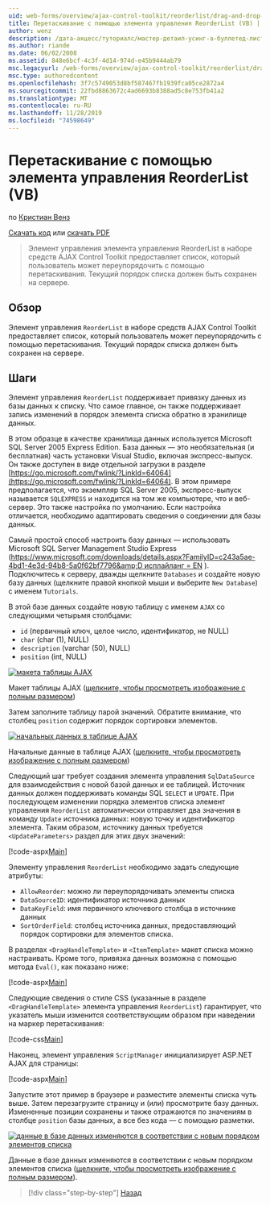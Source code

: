 ```yaml
---
uid: web-forms/overview/ajax-control-toolkit/reorderlist/drag-and-drop-via-reorderlist-vb
title: Перетаскивание с помощью элемента управления ReorderList (VB) | Документация Майкрософт
author: wenz
description: /дата-акцесс/туториалс/мастер-детаил-усинг-а-буллетед-лист-оф-мастер-рекордс-вис-а-детаилс-даталист-вб
ms.author: riande
ms.date: 06/02/2008
ms.assetid: 848e6bcf-4c3f-4d14-974d-e45b9444ab79
msc.legacyurl: /web-forms/overview/ajax-control-toolkit/reorderlist/drag-and-drop-via-reorderlist-vb
msc.type: authoredcontent
ms.openlocfilehash: 3f7c5749053d8bf587467fb1939fca05ce2872a4
ms.sourcegitcommit: 22fbd8863672c4ad6693b8388ad5c8e753fb41a2
ms.translationtype: MT
ms.contentlocale: ru-RU
ms.lasthandoff: 11/28/2019
ms.locfileid: "74598649"
---
```

# <a name="drag-and-drop-via-reorderlist-vb"></a>Перетаскивание с помощью элемента управления ReorderList (VB)

по [Кристиан Венз](https://github.com/wenz)

[Скачать код](https://download.microsoft.com/download/9/3/f/93f8daea-bebd-4821-833b-95205389c7d0/ReorderList5.vb.zip) или [скачать PDF](https://download.microsoft.com/download/2/d/c/2dc10e34-6983-41d4-9c08-f78f5387d32b/reorderlist5VB.pdf)

> Элемент управления элемента управления ReorderList в наборе средств AJAX Control Toolkit предоставляет список, который пользователь может переупорядочить с помощью перетаскивания. Текущий порядок списка должен быть сохранен на сервере.

## <a name="overview"></a>Обзор

Элемент управления `ReorderList` в наборе средств AJAX Control Toolkit предоставляет список, который пользователь может переупорядочить с помощью перетаскивания. Текущий порядок списка должен быть сохранен на сервере.

## <a name="steps"></a>Шаги

Элемент управления `ReorderList` поддерживает привязку данных из базы данных к списку. Что самое главное, он также поддерживает запись изменений в порядок элемента списка обратно в хранилище данных.

В этом образце в качестве хранилища данных используется Microsoft SQL Server 2005 Express Edition. База данных — это необязательная (и бесплатная) часть установки Visual Studio, включая экспресс-выпуск. Он также доступен в виде отдельной загрузки в разделе [https://go.microsoft.com/fwlink/?LinkId=64064](https://go.microsoft.com/fwlink/?LinkId=64064). В этом примере предполагается, что экземпляр SQL Server 2005, экспресс-выпуск называется `SQLEXPRESS` и находится на том же компьютере, что и веб-сервер. Это также настройка по умолчанию. Если настройка отличается, необходимо адаптировать сведения о соединении для базы данных.

Самый простой способ настроить базу данных — использовать Microsoft SQL Server Management Studio Express ([https://www.microsoft.com/downloads/details.aspx?FamilyID=c243a5ae-4bd1-4e3d-94b8-5a0f62bf7796&amp;D исплайланг = EN](https://www.microsoft.com/downloads/details.aspx?FamilyID=c243a5ae-4bd1-4e3d-94b8-5a0f62bf7796&amp;DisplayLang=en) ). Подключитесь к серверу, дважды щелкните `Databases` и создайте новую базу данных (щелкните правой кнопкой мыши и выберите `New Database`) с именем `Tutorials`.

В этой базе данных создайте новую таблицу с именем `AJAX` со следующими четырьмя столбцами:

- `id` (первичный ключ, целое число, идентификатор, не NULL)
- `char` (char (1), NULL)
- `description` (varchar (50), NULL)
- `position` (int, NULL)

[![макета таблицы AJAX](drag-and-drop-via-reorderlist-vb/_static/image2.png)](drag-and-drop-via-reorderlist-vb/_static/image1.png)

Макет таблицы AJAX ([щелкните, чтобы просмотреть изображение с полным размером](drag-and-drop-via-reorderlist-vb/_static/image3.png))

Затем заполните таблицу парой значений. Обратите внимание, что столбец `position` содержит порядок сортировки элементов.

[![начальных данных в таблице AJAX](drag-and-drop-via-reorderlist-vb/_static/image5.png)](drag-and-drop-via-reorderlist-vb/_static/image4.png)

Начальные данные в таблице AJAX ([щелкните, чтобы просмотреть изображение с полным размером](drag-and-drop-via-reorderlist-vb/_static/image6.png))

Следующий шаг требует создания элемента управления `SqlDataSource` для взаимодействия с новой базой данных и ее таблицей. Источник данных должен поддерживать команды SQL `SELECT` и `UPDATE`. При последующем изменении порядка элементов списка элемент управления `ReorderList` автоматически отправляет два значения в команду `Update` источника данных: новую точку и идентификатор элемента. Таким образом, источнику данных требуется `<UpdateParameters>` раздел для этих двух значений:

[!code-aspx[Main](drag-and-drop-via-reorderlist-vb/samples/sample1.aspx)]

Элементу управления `ReorderList` необходимо задать следующие атрибуты:

- `AllowReorder`: можно ли переупорядочивать элементы списка
- `DataSourceID`: идентификатор источника данных
- `DataKeyField`: имя первичного ключевого столбца в источнике данных
- `SortOrderField`: столбец источника данных, предоставляющий порядок сортировки для элементов списка.

В разделах `<DragHandleTemplate>` и `<ItemTemplate>` макет списка можно настраивать. Кроме того, привязка данных возможна с помощью метода `Eval()`, как показано ниже:

[!code-aspx[Main](drag-and-drop-via-reorderlist-vb/samples/sample2.aspx)]

Следующие сведения о стиле CSS (указанные в разделе `<DragHandleTemplate>` элемента управления `ReorderList`) гарантирует, что указатель мыши изменится соответствующим образом при наведении на маркер перетаскивания:

[!code-css[Main](drag-and-drop-via-reorderlist-vb/samples/sample3.css)]

Наконец, элемент управления `ScriptManager` инициализирует ASP.NET AJAX для страницы:

[!code-aspx[Main](drag-and-drop-via-reorderlist-vb/samples/sample4.aspx)]

Запустите этот пример в браузере и разместите элементы списка чуть выше. Затем перезагрузите страницу и (или) просмотрите базу данных. Измененные позиции сохранены и также отражаются по значениям в столбце `position` базы данных, а все без кода — с помощью разметки.

[![данные в базе данных изменяются в соответствии с новым порядком элементов списка](drag-and-drop-via-reorderlist-vb/_static/image8.png)](drag-and-drop-via-reorderlist-vb/_static/image7.png)

Данные в базе данных изменяются в соответствии с новым порядком элементов списка ([щелкните, чтобы просмотреть изображение с полным размером](drag-and-drop-via-reorderlist-vb/_static/image9.png)).

> [!div class="step-by-step"]
> [Назад](using-postbacks-with-reorderlist-vb.md)

